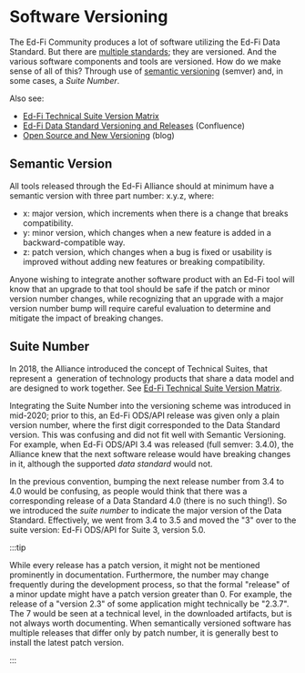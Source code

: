 # Software Versioning

The Ed-Fi Community produces a lot of software utilizing the Ed-Fi Data
Standard. But there are [multiple standards](/reference/data-exchange); they are
versioned. And the various software components and tools are versioned. How do
we make sense of all of this? Through use of
[semantic versioning](https://www.semver.org) (semver) and, in some cases, a
_Suite Number_.

Also see:

* [Ed-Fi Technical Suite Version Matrix](/docs/reference/supported-versions.md)
* [Ed-Fi Data Standard Versioning and
  Releases](https://edfi.atlassian.net/wiki/spaces/EFDS32/pages/20187665/Ed-Fi+Data+Standard+Versioning+and+Releases)
  (Confluence)
* [Open Source and New
  Versioning](https://www.ed-fi.org/blog/2020/05/open-source-and-new-versioning/)
  (blog)

## Semantic Version

All tools released through the Ed-Fi Alliance should at minimum have a semantic
version with three part number: x.y.z, where:

* x: major version, which increments when there is a change that breaks
  compatibility.
* y: minor version, which changes when a new feature is added in a
  backward-compatible way.
* z: patch version, which changes when a bug is fixed or usability is improved
  without adding new features or breaking compatibility.

Anyone wishing to integrate another software product with an Ed-Fi tool will
know that an upgrade to that tool should be safe if the patch or minor version
number changes, while recognizing that an upgrade with a major version number
bump will require careful evaluation to determine and mitigate the impact of
breaking changes.

## Suite Number

In 2018, the Alliance introduced the concept of Technical Suites, that represent
a  generation of technology products that share a data model and are designed to
work together. See [Ed-Fi Technical Suite Version
Matrix](https://edfi.atlassian.net/wiki/spaces/ETKB/pages/20875825/Ed-Fi+Technical+Suite+Version+Matrix).

Integrating the Suite Number into the versioning scheme was introduced in
mid-2020; prior to this, an Ed-Fi ODS/API release was given only a plain version
number, where the first digit corresponded to the Data Standard version. This
was confusing and did not fit well with Semantic Versioning. For example, when
Ed-Fi ODS/API 3.4 was released (full semver: 3.4.0), the Alliance knew that the
next software release would have breaking changes in it, although the supported
_data standard_ would not.

In the previous convention, bumping the next release number from 3.4 to 4.0
would be confusing, as people would think that there was a corresponding release
of a Data Standard 4.0 (there is no such thing!). So we introduced the _suite
number_ to indicate the major version of the Data Standard. Effectively, we went
from 3.4 to 3.5 and moved the "3" over to the suite version: Ed-Fi ODS/API for
Suite 3, version 5.0.

:::tip

While every release has a patch version, it might not be mentioned prominently
in documentation. Furthermore, the number may change frequently during the
development process, so that the formal "release" of a minor update might have a
patch version greater than 0. For example, the release of a "version 2.3" of
some application might technically be "2.3.7". The 7 would be seen at a
technical level, in the downloaded artifacts, but is not always worth
documenting. When semantically versioned software has multiple releases that
differ only by patch number, it is generally best to install the latest patch
version.

:::
